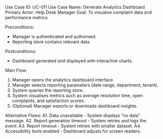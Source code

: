 Use Case ID: UC-011
Use Case Name: Generate Analytics Dashboard
Primary Actor: Help Desk Manager
Goal: To visualise complaint data and performance metrics.

Preconditions:
- Manager is authenticated and authorised.
- Reporting store contains relevant data.

Postconditions:
- Dashboard generated and displayed with interactive charts.

Main Flow:
1. Manager opens the analytics dashboard interface.
2. Manager selects reporting parameters (date range, department, tenant).
3. System queries the reporting store.
4. System visualises metrics such as average resolution time, open complaints, and satisfaction scores.
5. (Optional) Manager exports or downloads dashboard insights.

Alternative Flows:
A1. Data unavailable - System displays “no data” message.
A2. Report generation timeout - System retries and logs the event.
A3. Report timeout - System retries with smaller dataset.
A4. Accessibility tools enabled - Dashboard adjusts for screen readers.